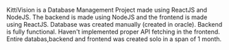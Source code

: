 KittiVision is a Database Management Project made using ReactJS and NodeJS. The backend is made using NodeJS and the frontend is made using ReactJS. Database was created manually (created in oracle). Backend is fully functional. Haven't implemented proper API fetching in the frontend. Entire databas,backend and frontend was created solo in a span of 1 month.
